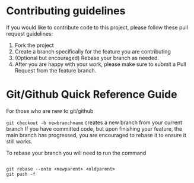 # Contributing guidelines

If you would like to contribute code to this project, please follow these pull request guidelines:

1. Fork the project
2. Create a branch specifically for the feature you are contributing
3. (Optional but encouraged) Rebase your branch as needed.
4. After you are happy with your work, please make sure to submit a Pull Request from the feature branch.

# Git/Github Quick Reference Guide

For those who are new to git/github

`git checkout -b newbranchname` creates a new branch from your current branch
If you have committed code, but upon finishing your feature, the main branch has progressed, you are encouraged to rebase it to ensure it still works.

To rebase your branch you will need to run the command

```

git rebase --onto <newparent> <oldparent>
git push -f

```
